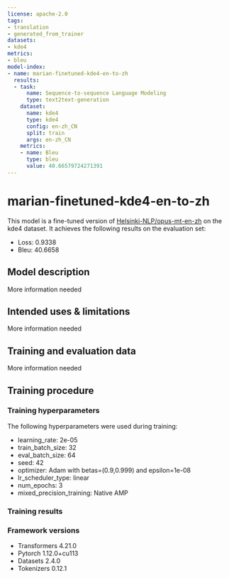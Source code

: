 ```yaml
---
license: apache-2.0
tags:
- translation
- generated_from_trainer
datasets:
- kde4
metrics:
- bleu
model-index:
- name: marian-finetuned-kde4-en-to-zh
  results:
  - task:
      name: Sequence-to-sequence Language Modeling
      type: text2text-generation
    dataset:
      name: kde4
      type: kde4
      config: en-zh_CN
      split: train
      args: en-zh_CN
    metrics:
    - name: Bleu
      type: bleu
      value: 40.66579724271391
---
```


<!-- This model card has been generated automatically according to the information the Trainer had access to. You
should probably proofread and complete it, then remove this comment. -->

# marian-finetuned-kde4-en-to-zh

This model is a fine-tuned version of [Helsinki-NLP/opus-mt-en-zh](https://huggingface.co/Helsinki-NLP/opus-mt-en-zh) on the kde4 dataset.
It achieves the following results on the evaluation set:
- Loss: 0.9338
- Bleu: 40.6658

## Model description

More information needed

## Intended uses & limitations

More information needed

## Training and evaluation data

More information needed

## Training procedure

### Training hyperparameters

The following hyperparameters were used during training:
- learning_rate: 2e-05
- train_batch_size: 32
- eval_batch_size: 64
- seed: 42
- optimizer: Adam with betas=(0.9,0.999) and epsilon=1e-08
- lr_scheduler_type: linear
- num_epochs: 3
- mixed_precision_training: Native AMP

### Training results



### Framework versions

- Transformers 4.21.0
- Pytorch 1.12.0+cu113
- Datasets 2.4.0
- Tokenizers 0.12.1
